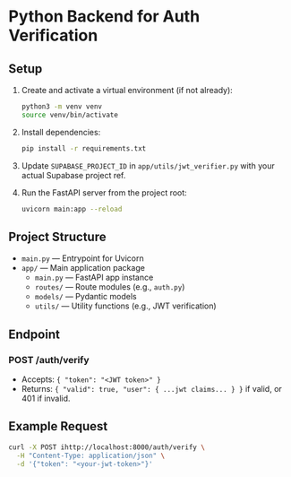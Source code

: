 # Python Backend for Auth Verification

## Setup

1. Create and activate a virtual environment (if not already):
   ```sh
   python3 -m venv venv
   source venv/bin/activate
   ```

2. Install dependencies:
   ```sh
   pip install -r requirements.txt
   ```

3. Update `SUPABASE_PROJECT_ID` in `app/utils/jwt_verifier.py` with your actual Supabase project ref.

4. Run the FastAPI server from the project root:
   ```sh
   uvicorn main:app --reload
   ```

## Project Structure

- `main.py` — Entrypoint for Uvicorn
- `app/` — Main application package
  - `main.py` — FastAPI app instance
  - `routes/` — Route modules (e.g., `auth.py`)
  - `models/` — Pydantic models
  - `utils/` — Utility functions (e.g., JWT verification)

## Endpoint

### POST /auth/verify
- Accepts: `{ "token": "<JWT token>" }`
- Returns: `{ "valid": true, "user": { ...jwt claims... } }` if valid, or 401 if invalid.

## Example Request
```sh
curl -X POST ihttp://localhost:8000/auth/verify \
  -H "Content-Type: application/json" \
  -d '{"token": "<your-jwt-token>"}'
``` 